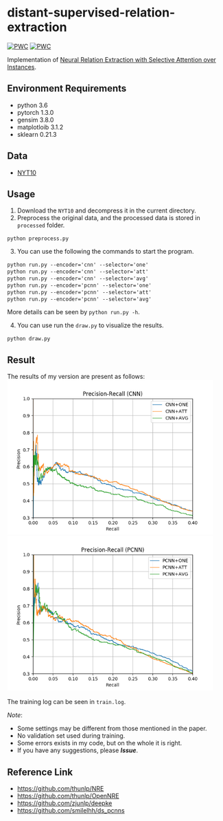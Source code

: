 # distant-supervised-relation-extraction
[![PWC](https://img.shields.io/endpoint.svg?url=https://paperswithcode.com/badge/neural-relation-extraction-with-selective/relationship-extraction-distant-supervised-on)](https://paperswithcode.com/sota/relationship-extraction-distant-supervised-on?p=neural-relation-extraction-with-selective)
[![PWC](https://img.shields.io/endpoint.svg?url=https://paperswithcode.com/badge/neural-relation-extraction-with-selective/relation-extraction-on-nyt-corpus)](https://paperswithcode.com/sota/relation-extraction-on-nyt-corpus?p=neural-relation-extraction-with-selective)


Implementation of [Neural Relation Extraction with Selective Attention over Instances](https://www.aclweb.org/anthology/P16-1200.pdf).

## Environment Requirements
* python 3.6
* pytorch 1.3.0
* gensim 3.8.0
* matplotloib 3.1.2
* sklearn 0.21.3

## Data
* [NYT10](https://raw.githubusercontent.com/thunlp/NRE/master/data.zip)

## Usage
1. Download the `NYT10` and decompress it in the current directory.
2. Preprocess the original data, and the processed data is stored in `processed` folder.
```shell
python preprocess.py
```
3. You can use the following the commands to start the program.
```shell
python run.py --encoder='cnn' --selector='one'
python run.py --encoder='cnn' --selector='att'
python run.py --encoder='cnn' --selector='avg'
python run.py --encoder='pcnn' --selector='one'
python run.py --encoder='pcnn' --selector='att'
python run.py --encoder='pcnn' --selector='avg'
```

More details can be seen by `python run.py -h`.

4. You can use run the `draw.py` to visualize the results.
```shell
python draw.py
```

## Result
The results of my version are present as follows:
<img src="./pr_cnn.png" alt="pr_cnn" style="zoom:75%;" />
<img src="./pr_pcnn.png" alt="pr_pcnn" style="zoom:75%;" />

The training log can be seen in `train.log`.

*Note*:
* Some settings may be different from those mentioned in the paper.
* No validation set used during training.
* Some errors exists in my code, but on the whole it is right.
* If you have any suggestions, please ***Issue***.


## Reference Link
* https://github.com/thunlp/NRE
* https://github.com/thunlp/OpenNRE
* https://github.com/zjunlp/deepke
* https://github.com/smilelhh/ds_pcnns


